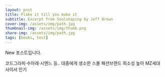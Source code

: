 ```yaml
---
layout: post
title: Flake it till you make it
subtitle: Excerpt from Soulshaping by Jeff Brown
cover-img: /assets/img/path.jpg
thumbnail-img: /assets/img/thumb.png
share-img: /assets/img/path.jpg
tags: [books, test]
---
```


 New 포스트입니다.
 
코드그라피·수아레·시엔느 등..
대중에게 생소한 스몰 패션브랜드
희소성 높아 MZ세대 사이서 인기
